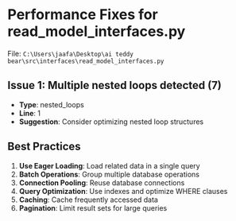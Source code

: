 # Performance Fixes for read_model_interfaces.py

File: `C:\Users\jaafa\Desktop\ai teddy bear\src\interfaces\read_model_interfaces.py`

## Issue 1: Multiple nested loops detected (7)
- **Type**: nested_loops
- **Line**: 1
- **Suggestion**: Consider optimizing nested loop structures

## Best Practices

1. **Use Eager Loading**: Load related data in a single query
2. **Batch Operations**: Group multiple database operations
3. **Connection Pooling**: Reuse database connections
4. **Query Optimization**: Use indexes and optimize WHERE clauses
5. **Caching**: Cache frequently accessed data
6. **Pagination**: Limit result sets for large queries
